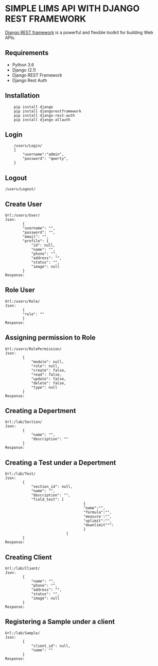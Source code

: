 # SIMPLE LIMS API WITH DJANGO REST FRAMEWORK
[Django REST framework](http://www.django-rest-framework.org/) is a powerful and flexible toolkit for building Web APIs.

## Requirements
- Python 3.6
- Django (2.1)
- Django REST Framework
- Django Rest Auth

## Installation
```
	pip install django
	pip install djangorestframework
	pip install django-rest-auth
	pip install django-allauth
```

## Login
```
	/users/Login/
	{
		"username":"admin",
		"password": "qwerty",
	}
```
## Logout
```
/users/Logout/
```
## Create User
```
Url:/users/User/
Json:
		{
		"username": "",
		"password": "",
		"email": "",
		"profile": {
			"id": null,
			"name": "",
			"phone": "",
			"address": "",
			"status": "",
			"image": null
		}
Response:
```
## Role User
```
Url:/users/Role/
Json:
		{
    	"role": ""
		}
Response:
```
## Assigning permission to Role
```
Url:/users/RolePermission/
Json:
		{
			"module": null,
			"role": null,
			"create": false,
			"read": false,
			"update": false,
			"delete": false,
			"type": null
		}
Response:
```
## Creating a Depertment
```
Url:/lab/Section/
Json:
		{
			"name": "",
			"description": ""
		}
Response:
```
## Creating a Test under a Depertment
```
Url:/lab/Test/
Json:
		{
			"section_id": null,
			"name": "",
			"description": "",
			"field_test": [
									{
									"name":"",
									"formula":"",
									"measure':"",
									"uplimit":"",
									"downlimit""":
									}
							]
		}
Response:
```
## Creating Client
```
Url:/lab/Client/
Json:
		{
			"name": "",
			"phone": "",
			"address": "",
			"status": "",
			"image": null
		}
Response:
```
## Registering a Sample under a client
```
Url:/lab/Sample/
Json:
		{
			"client_id": null,
			"name": ""
		}
Response:
```
